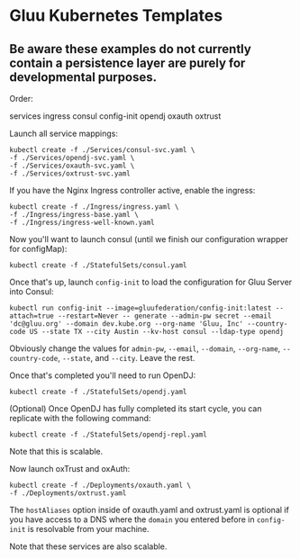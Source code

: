 # Gluu Kubernetes Templates

## Be aware these examples do not currently contain a persistence layer are purely for developmental purposes.

Order:

services
ingress
consul
config-init
opendj
oxauth
oxtrust

Launch all service mappings:

```
kubectl create -f ./Services/consul-svc.yaml \
-f ./Services/opendj-svc.yaml \
-f ./Services/oxauth-svc.yaml \
-f ./Services/oxtrust-svc.yaml
```

If you have the Nginx Ingress controller active, enable the ingress:

```
kubectl create -f ./Ingress/ingress.yaml \
-f ./Ingress/ingress-base.yaml \
-f ./Ingress/ingress-well-known.yaml
```

Now you'll want to launch consul (until we finish our configuration wrapper for configMap):

```
kubectl create -f ./StatefulSets/consul.yaml
```

Once that's up, launch `config-init` to load the configuration for Gluu Server into Consul:

```
kubectl run config-init --image=gluufederation/config-init:latest --attach=true --restart=Never -- generate --admin-pw secret --email 'dc@gluu.org' --domain dev.kube.org --org-name 'Gluu, Inc' --country-code US --state TX --city Austin --kv-host consul --ldap-type opendj
```

Obviously change the values for `admin-pw`, `--email`, `--domain`, `--org-name`, `--country-code`, `--state`, and `--city`. Leave the rest.

Once that's completed you'll need to run OpenDJ:

```
kubectl create -f ./StatefulSets/opendj.yaml
```

(Optional) Once OpenDJ has fully completed its start cycle, you can replicate with the following command:

```
kubectl create -f ./StatefulSets/opendj-repl.yaml
```

Note that this is scalable.

Now launch oxTrust and oxAuth:

```
kubectl create -f ./Deployments/oxauth.yaml \
-f ./Deployments/oxtrust.yaml
```

The `hostAliases` option inside of oxauth.yaml and oxtrust.yaml is optional if you have access to a DNS where the `domain` you entered before in `config-init` is resolvable from your machine.

Note that these services are also scalable.
